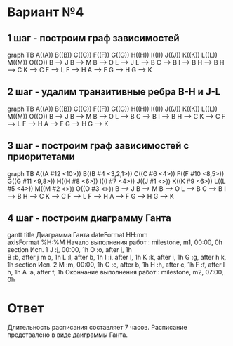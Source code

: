 # Вариант №4

## 1 шаг - построим граф зависимостей
graph TB
A((A))
B((B))
C((C))
F((F))
G((G))
H((H))
I((I))
J((J))
K((K))
L((L))
M((M))
O((O))
B --> J
B --> M
B --> O
L --> J
L --> B
C --> B
I --> B
H --> B
H --> C
K --> C
F --> L
F --> H
A --> F
G --> H
G --> K

## 2 шаг - удалим транзитивные ребра B-H и J-L
graph TB
A((A))
B((B))
C((C))
F((F))
G((G))
H((H))
I((I))
J((J))
K((K))
L((L))
M((M))
O((O))
B --> J
B --> M
B --> O
L --> B
C --> B
I --> B
H --> C
K --> C
F --> L
F --> H
A --> F
G --> H
G --> K

## 3 шаг - построим граф зависимостей с приоритетами
graph TB
A((A #12 <10>))
B((B #4 <3,2,1>))
C((C #6 <4>))
F((F #10 <8,5>))
G((G #11 <9,8>))
H((H #8 <6>))
I((I #7 <4>))
J((J #1 <>))
K((K #9 <6>))
L((L #5 <4>))
M((M #2 <>))
O((O #3 <>))
B --> J
B --> M
B --> O
L --> B
C --> B
I --> B
H --> C
K --> C
F --> L
F --> H
A --> F
G --> H
G --> K

## 4 шаг - построим диаграмму Ганта
gantt
    title Диаграмма Ганта
    dateFormat HH:mm    
    axisFormat %H:%M
    Начало выполнения работ : milestone, m1, 00:00, 0h
    section Исп. 1
    J         :j, 00:00, 1h
    O         :o, after j, 1h    
    B         :b, after j m o, 1h
    L         :l, after b, 1h
    I         :i, after l, 1h
    K         :k, after i, 1h
    G         :g, after h k, 1h
    section Исп. 2
    M         :m, 00:00, 1h
    C         :c, after b, 1h
    H         :h, after c, 1h
    F         :f, after l h, 1h
    A         :a, after f, 1h
    Окончание выполнения работ : milestone, m2, 07:00, 0h

# Ответ
Длительность расписания составляет 7 часов. Расписание предствалено в виде даиграммы Ганта.
